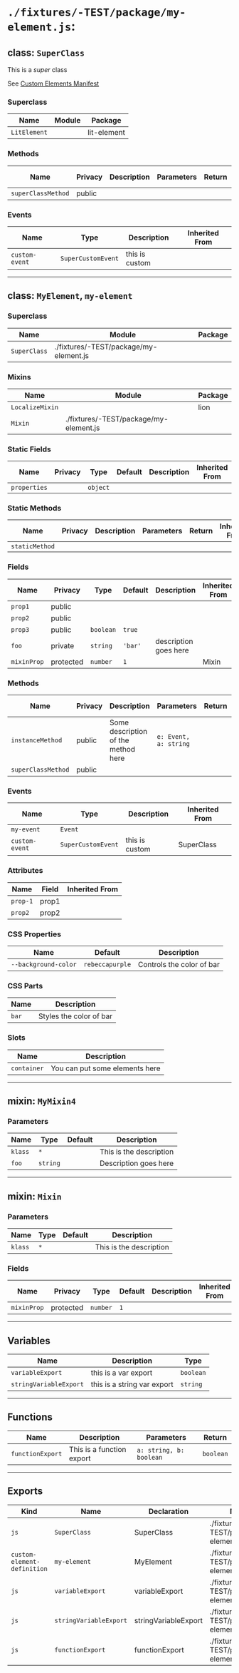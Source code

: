 # `./fixtures/-TEST/package/my-element.js`:

## class: `SuperClass`

This is a *super* class

See [Custom Elements Manifest](https://custom-elements-manifest.open-wc.org/)

### Superclass

| Name         | Module | Package     |
| ------------ | ------ | ----------- |
| `LitElement` |        | lit-element |

### Methods

| Name               | Privacy | Description | Parameters | Return | Inherited From |
| ------------------ | ------- | ----------- | ---------- | ------ | -------------- |
| `superClassMethod` | public  |             |            |        |                |

### Events

| Name           | Type               | Description    | Inherited From |
| -------------- | ------------------ | -------------- | -------------- |
| `custom-event` | `SuperCustomEvent` | this is custom |                |

<hr/>

## class: `MyElement`, `my-element`

### Superclass

| Name         | Module                                 | Package |
| ------------ | -------------------------------------- | ------- |
| `SuperClass` | ./fixtures/-TEST/package/my-element.js |         |

### Mixins

| Name            | Module                                 | Package |
| --------------- | -------------------------------------- | ------- |
| `LocalizeMixin` |                                        | lion    |
| `Mixin`         | ./fixtures/-TEST/package/my-element.js |         |

### Static Fields

| Name         | Privacy | Type     | Default | Description | Inherited From |
| ------------ | ------- | -------- | ------- | ----------- | -------------- |
| `properties` |         | `object` |         |             |                |

### Static Methods

| Name           | Privacy | Description | Parameters | Return | Inherited From |
| -------------- | ------- | ----------- | ---------- | ------ | -------------- |
| `staticMethod` |         |             |            |        |                |

### Fields

| Name        | Privacy   | Type      | Default | Description           | Inherited From |
| ----------- | --------- | --------- | ------- | --------------------- | -------------- |
| `prop1`     | public    |           |         |                       |                |
| `prop2`     | public    |           |         |                       |                |
| `prop3`     | public    | `boolean` | `true`  |                       |                |
| `foo`       | private   | `string`  | `'bar'` | description goes here |                |
| `mixinProp` | protected | `number`  | `1`     |                       | Mixin          |

### Methods

| Name               | Privacy | Description                         | Parameters            | Return | Inherited From |
| ------------------ | ------- | ----------------------------------- | --------------------- | ------ | -------------- |
| `instanceMethod`   | public  | Some description of the method here | `e: Event, a: string` |        |                |
| `superClassMethod` | public  |                                     |                       |        | SuperClass     |

### Events

| Name           | Type               | Description    | Inherited From |
| -------------- | ------------------ | -------------- | -------------- |
| `my-event`     | `Event`            |                |                |
| `custom-event` | `SuperCustomEvent` | this is custom | SuperClass     |

### Attributes

| Name     | Field | Inherited From |
| -------- | ----- | -------------- |
| `prop-1` | prop1 |                |
| `prop2`  | prop2 |                |

### CSS Properties

| Name                 | Default         | Description               |
| -------------------- | --------------- | ------------------------- |
| `--background-color` | `rebeccapurple` | Controls the color of bar |

### CSS Parts

| Name  | Description             |
| ----- | ----------------------- |
| `bar` | Styles the color of bar |

### Slots

| Name        | Description                    |
| ----------- | ------------------------------ |
| `container` | You can put some elements here |

<hr/>

## mixin: `MyMixin4`

### Parameters

| Name    | Type     | Default | Description             |
| ------- | -------- | ------- | ----------------------- |
| `klass` | `*`      |         | This is the description |
| `foo`   | `string` |         | Description goes here   |

<hr/>

## mixin: `Mixin`

### Parameters

| Name    | Type | Default | Description             |
| ------- | ---- | ------- | ----------------------- |
| `klass` | `*`  |         | This is the description |

### Fields

| Name        | Privacy   | Type     | Default | Description | Inherited From |
| ----------- | --------- | -------- | ------- | ----------- | -------------- |
| `mixinProp` | protected | `number` | `1`     |             |                |

<hr/>

## Variables

| Name                   | Description                 | Type      |
| ---------------------- | --------------------------- | --------- |
| `variableExport`       | this is a var export        | `boolean` |
| `stringVariableExport` | this is a string var export | `string`  |

<hr/>

## Functions

| Name             | Description               | Parameters              | Return    |
| ---------------- | ------------------------- | ----------------------- | --------- |
| `functionExport` | This is a function export | `a: string, b: boolean` | `boolean` |

<hr/>

## Exports

| Kind                        | Name                   | Declaration          | Module                                 | Package |
| --------------------------- | ---------------------- | -------------------- | -------------------------------------- | ------- |
| `js`                        | `SuperClass`           | SuperClass           | ./fixtures/-TEST/package/my-element.js |         |
| `custom-element-definition` | `my-element`           | MyElement            | ./fixtures/-TEST/package/my-element.js |         |
| `js`                        | `variableExport`       | variableExport       | ./fixtures/-TEST/package/my-element.js |         |
| `js`                        | `stringVariableExport` | stringVariableExport | ./fixtures/-TEST/package/my-element.js |         |
| `js`                        | `functionExport`       | functionExport       | ./fixtures/-TEST/package/my-element.js |         |

